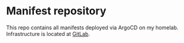 # Manifest repository

This repo contains all manifests deployed via ArgoCD on my homelab.  
Infrastructure is located at [GitLab](gitlab.com/homelab-cloud/infrastructure).
